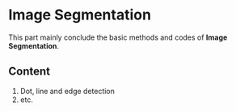 # Image Segmentation
This part mainly conclude the basic methods and codes of **Image Segmentation**.

## Content
1. Dot, line and edge detection
2. etc.
